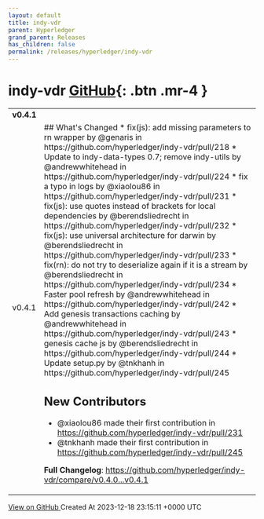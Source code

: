 ```yaml
---
layout: default
title: indy-vdr
parent: Hyperledger
grand_parent: Releases
has_children: false
permalink: /releases/hyperledger/indy-vdr
---
```


# indy-vdr <span class="fs-3 right-align">[GitHub](https://github.com/hyperledger/indy-vdr){: .btn .mr-4 }</span>


<div>
    <table>
        <tr>
            <td colspan="2">
                <b>
                    v0.4.1
                </b>
            </td>
        </tr>
        <tr>
            <td>
                <span class="chip">
                    v0.4.1
                </span>
            </td>
            <td>
                ## What's Changed
* fix(js): add missing parameters to rn wrapper by @genaris in https://github.com/hyperledger/indy-vdr/pull/218
* Update to indy-data-types 0.7; remove indy-utils by @andrewwhitehead in https://github.com/hyperledger/indy-vdr/pull/224
* fix a typo in logs by @xiaolou86 in https://github.com/hyperledger/indy-vdr/pull/231
* fix(js): use quotes instead of brackets for local dependencies by @berendsliedrecht in https://github.com/hyperledger/indy-vdr/pull/232
* fix(js): use universal architecture for darwin by @berendsliedrecht in https://github.com/hyperledger/indy-vdr/pull/233
* fix(rn): do not try to deserialize again if it is a stream by @berendsliedrecht in https://github.com/hyperledger/indy-vdr/pull/234
* Faster pool refresh by @andrewwhitehead in https://github.com/hyperledger/indy-vdr/pull/242
* Add genesis transactions caching by @andrewwhitehead in https://github.com/hyperledger/indy-vdr/pull/243
* genesis cache js by @berendsliedrecht in https://github.com/hyperledger/indy-vdr/pull/244
* Update setup.py by @tnkhanh in https://github.com/hyperledger/indy-vdr/pull/245

## New Contributors
* @xiaolou86 made their first contribution in https://github.com/hyperledger/indy-vdr/pull/231
* @tnkhanh made their first contribution in https://github.com/hyperledger/indy-vdr/pull/245

**Full Changelog**: https://github.com/hyperledger/indy-vdr/compare/v0.4.0...v0.4.1
            </td>
        </tr>
    </table>
    <a href="https://github.com/hyperledger/indy-vdr/releases/tag/v0.4.1" class=".btn">
        View on GitHub
    </a>
    <span class="right-align">
        Created At 2023-12-18 23:15:11 +0000 UTC
    </span>
</div>

